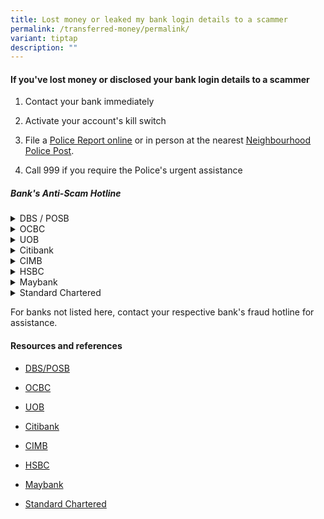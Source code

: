 ```yaml
---
title: Lost money or leaked my bank login details to a scammer
permalink: /transferred-money/permalink/
variant: tiptap
description: ""
---
```

<h4>If you've lost money or disclosed your bank login details to a scammer</h4>
<ol data-tight="true" class="tight">
<li>
<p>Contact your bank immediately</p>
</li>
<li>
<p>Activate your account's kill switch</p>
</li>
<li>
<p>File a <a href="https://eservices1.police.gov.sg/phub/eservices/landingpage/police-report" rel="noopener noreferrer nofollow" target="_blank"><u>Police Report online</u></a> or
in person at the nearest <a href="https://www.sgdi.gov.sg/other-organisations/police-posts-manned-npps" rel="noopener noreferrer nofollow" target="_blank"><u>Neighbourhood Police Post</u></a>.</p>
</li>
<li>
<p>Call 999 if you require the Police's urgent assistance</p>
</li>
</ol>
<h5>Bank's Anti-Scam Hotline</h5>
<div data-type="detailGroup" class="isomer-accordion isomer-accordion-white">
<details class="isomer-details">
<summary>DBS / POSB</summary>
<div data-type="detailsContent" class="isomer-details-content">
<p>Dial <strong><a href="tel:18003396963" rel="noopener nofollow" target="_blank">1800 339 6963</a></strong> (from
Singapore) or <strong><a href="tel:+6563396963" rel="noopener nofollow" target="_blank">+65 6339 6963</a></strong> (from
overseas).</p>
</div>
</details>
<details class="isomer-details">
<summary>OCBC</summary>
<div data-type="detailsContent" class="isomer-details-content">
<p>Dial <strong><a href="tel:63633333" rel="noopener nofollow" target="_blank">6363 3333</a></strong>
</p>
</div>
</details>
<details class="isomer-details">
<summary>UOB</summary>
<div data-type="detailsContent" class="isomer-details-content">
<p>Dial <strong><a href="tel:62550160" rel="noopener nofollow" target="_blank">6255 0160</a></strong>
</p>
</div>
</details>
<details class="isomer-details">
<summary>Citibank</summary>
<div data-type="detailsContent" class="isomer-details-content">
<p>Dial <strong><a href="tel:63375519" rel="noopener nofollow" target="_blank">6337 5519</a></strong>
</p>
</div>
</details>
<details class="isomer-details">
<summary>CIMB</summary>
<div data-type="detailsContent" class="isomer-details-content">
<p>Dial <strong><a href="tel:63337777" rel="noopener nofollow" target="_blank">6333 7777</a></strong>
</p>
</div>
</details>
<details class="isomer-details">
<summary>HSBC</summary>
<div data-type="detailsContent" class="isomer-details-content">
<p>Dial <strong><a href="tel:18004722669" rel="noopener nofollow" target="_blank">1800 4722 669</a></strong> (from
Singapore) or <strong><a href="tel:+6564722669" rel="noopener nofollow" target="_blank">+65 64722 669</a></strong> (from
overseas)</p>
</div>
</details>
<details class="isomer-details">
<summary>Maybank</summary>
<div data-type="detailsContent" class="isomer-details-content">
<p>Dial <strong><a href="tel:18006292265" rel="noopener nofollow" target="_blank">1800 629 2265</a></strong> (from
Singapore) or <strong><a href="tel:+6565335229" rel="noopener nofollow" target="_blank">+65 6533 5229</a></strong> (from
overseas)</p>
</div>
</details>
<details class="isomer-details">
<summary>Standard Chartered</summary>
<div data-type="detailsContent" class="isomer-details-content">
<p>Dial <strong><a href="tel:67477000" rel="noopener nofollow" target="_blank">6747 7000</a></strong>
</p>
</div>
</details>
</div>
<p>For banks not listed here, contact your respective bank's fraud hotline
for assistance.</p>
<h4>Resources and references</h4>
<ul data-tight="true" class="tight">
<li>
<p><a href="https://www.dbs.com.sg/personal/support/guide-security-on-scams-and-fraud.html" rel="noopener nofollow" target="_blank">DBS/POSB</a>
</p>
</li>
<li>
<p><a href="https://www.ocbc.com/personal-banking/security/secure-banking-ways/phishing-scams.page" rel="noopener nofollow" target="_blank">OCBC</a>
</p>
</li>
<li>
<p><a href="https://www.uobgroup.com/uobgroup/contact-us/index.page" rel="noopener nofollow" target="_blank">UOB</a>
</p>
</li>
<li>
<p><a href="https://www.citibank.com.sg/static/contact/" rel="noopener nofollow" target="_blank">Citibank</a>
</p>
</li>
<li>
<p><a href="https://www.cimb.com.sg/en/personal/help-support/contact-us.html" rel="noopener nofollow" target="_blank">CIMB</a>
</p>
</li>
<li>
<p><a href="https://www.hsbc.com.sg/help/security-centre/fraud-guide/" rel="noopener nofollow" target="_blank">HSBC</a>
</p>
</li>
<li>
<p><a href="https://www.maybank2u.com.sg/en/personal/eservices/security-alerts/online-threats/measures-to-protect-you-from-scams.page" rel="noopener nofollow" target="_blank">Maybank</a>
</p>
</li>
<li>
<p><a href="https://www.sc.com/sg/fraud-scam/help/" rel="noopener nofollow" target="_blank">Standard Chartered</a>
</p>
</li>
</ul>
<p></p>